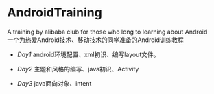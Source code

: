 # AndroidTraining

A training by alibaba club for those who long to learning about Android  
一个为热爱Android技术、移动技术的同学准备的Android训练教程

- *Day1* android环境配置、xml初识、编写layout文件。

- *Day2* 主题和风格的编写、java初识、Activity

- *Day3* java面向对象、intent
